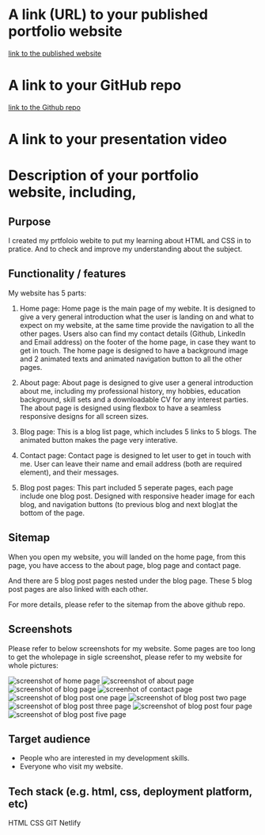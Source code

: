 # A link (URL) to your published portfolio website
[link to the published website](https://creative-pudding-7fdeab.netlify.app/)

# A link to your GitHub repo
[link to the Github repo](https://github.com/noramiao/CoderA_T1A2)

# A link to your presentation video

# Description of your portfolio website, including,
## Purpose

  I created my prtfoloio webite to put my learning about HTML and CSS in to pratice. And to check and improve my understanding about the subject.

## Functionality / features
  
  My website has 5 parts:
  
1. Home page: Home page is the main page of my webite. It is designed to give a very general introduction what the user is landing on and what to expect on my website, at the same time provide the navigation to all the other pages. Users also can find my contact details (Github, LinkedIn and Email address) on the footer of the home page, in case they want to get in touch. The home page is designed to have a background image and 2 animated texts and animated navigation button to all the other pages. 

2. About page: About page is designed to give user a general introduction about me, including my professional history, my hobbies, education background, skill sets and a downloadable CV for any interest parties. The about page is designed using flexbox to have a seamless responsive designs for all screen sizes.  

3.  Blog page: This is a blog list page, which includes 5 links to 5 blogs. The animated button makes the page very interative. 

4.  Contact page: Contact page is designed to let user to get in touch with me. User can leave their name and email address (both are required element), and their messages. 

5.  Blog post pages: This part included 5 seperate pages, each page include one blog post. Designed with responsive header image for each blog, and navigation buttons (to previous blog and next blog)at the bottom of the page.


## Sitemap

When you open my website, you will landed on the home page, from this page, you have access to the about page, blog page and contact page. 

And there are 5 blog post pages nested under the blog page. These 5 blog post pages are also linked with each other. 

For more details, please refer to the sitemap from the above github repo.

## Screenshots

Please refer to below screenshots for my website. Some pages are too long to get the wholepage in sigle screenshot, please refer to my website for whole pictures:

![screenshot of home page](./website%20screenshots/home_page.png)
![screenshot of about page](./website%20screenshots/about_page.png)
![screenshot of blog page](./website%20screenshots/blog_page.png)
![screenhot of contact page](./website%20screenshots/contact_page.png)
![screenshot of blog post one page](./website%20screenshots/blog_post_one.png)
![screenshot of blog post two page](./website%20screenshots/blog_post_two.png)
![screenshot of blog post three page](./website%20screenshots/blog_post_three.png)
![screenshot of blog post four page](./website%20screenshots/blog_post_four.png)
![screenshot of blog post five page](./website%20screenshots/blog%20_post_five.png)

## Target audience
* People who are interested in my development skills.
* Everyone who visit my website. 

## Tech stack (e.g. html, css, deployment platform, etc)
HTML CSS GIT Netlify
